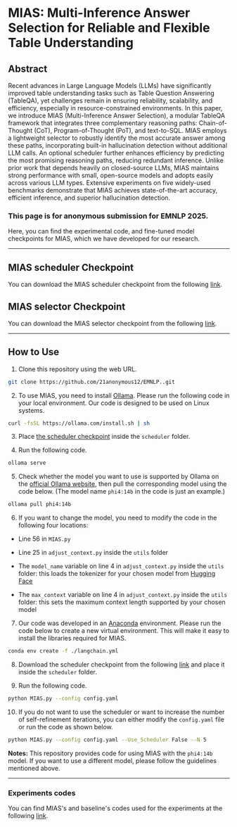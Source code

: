 # MIAS: Multi-Inference Answer Selection for Reliable and Flexible Table Understanding

## Abstract
Recent advances in Large Language Models (LLMs) have significantly improved table understanding tasks such as Table Question Answering (TableQA), yet challenges remain in ensuring reliability, scalability, and efficiency, especially in resource-constrained environments. In this paper, we introduce MIAS (Multi-Inference Answer Selection), a modular TableQA framework that integrates three complementary reasoning paths: Chain-of-Thought (CoT), Program-of-Thought (PoT), and text-to-SQL. MIAS employs a lightweight selector to robustly identify the most accurate answer among these paths, incorporating built-in hallucination detection without additional LLM calls. An optional scheduler further enhances efficiency by predicting the most promising reasoning paths, reducing redundant inference. Unlike prior work that depends heavily on closed-source LLMs, MIAS maintains strong performance with small, open-source models and adopts easily across various LLM types. Extensive experiments on five widely-used benchmarks demonstrate that MIAS achieves state-of-the-art accuracy, efficient inference, and superior hallucination detection.

### This page is for anonymous submission for EMNLP 2025.

Here, you can find the experimental code, and fine-tuned model checkpoints for MIAS, which we have developed for our research.


---
## MIAS scheduler Checkpoint
You can download the MIAS scheduler checkpoint from the following [link](https://drive.google.com/file/d/1034behq_VONXuJOlvCKuFRXNYkmNERTI/view?usp=sharing).

## MIAS selector Checkpoint
You can download the MIAS selector checkpoint from the following [link](https://huggingface.co/7anonymous7/MIAS_selector).

---
## How to Use

1. Clone this repository using the web URL.
```bash
git clone https://github.com/21anonymous12/EMNLP..git
```
2. To use MIAS, you need to install [Ollama](https://ollama.com/). Please run the following code in your local environment. Our code is designed to be used on Linux systems.
```bash
curl -fsSL https://ollama.com/install.sh | sh
```
3. Place [the scheduler checkpoint](https://drive.google.com/file/d/1034behq_VONXuJOlvCKuFRXNYkmNERTI/view?usp=sharing) inside the `scheduler` folder.

4. Run the following code.
```bash
ollama serve
```
5. Check whether the model you want to use is supported by Ollama on the [official Ollama website](https://ollama.com/search), then pull the corresponding model using the code below. (The model name `phi4:14b` in the code is just an example.)
```bash
ollama pull phi4:14b
```

6. If you want to change the model, you need to modify the code in the following four locations:

* Line 56 in `MIAS.py`

* Line 25 in `adjust_context.py` inside the `utils` folder

* The `model_name` variable on line 4 in `adjust_context.py` inside the `utils` folder: this loads the tokenizer for your chosen model from [Hugging Face](https://huggingface.co/)

* The `max_context` variable on line 4 in `adjust_context.py` inside the `utils` folder: this sets the maximum context length supported by your chosen model


7. Our code was developed in an [Anaconda](https://www.anaconda.com/) environment. Please run the code below to create a new virtual environment. This will make it easy to install the libraries required for MIAS.
```bash
conda env create -f ./langchain.yml
```

8. Download the scheduler checkpoint from the following [link](https://drive.google.com/file/d/1034behq_VONXuJOlvCKuFRXNYkmNERTI/view?usp=sharing) and place it inside the `scheduler` folder.

9. Run the following code.
```bash
python MIAS.py --config config.yaml
```

10. If you do not want to use the scheduler or want to increase the number of self-refinement iterations, you can either modify the `config.yaml` file or run the code as shown below.
```bash
python MIAS.py --config config.yaml --Use_Scheduler False --N 5
```

**Notes:** This repository provides code for using MIAS with the `phi4:14b` model. If you want to use a different model, please follow the guidelines mentioned above.

--- 

### Experiments codes

You can find MIAS's and baseline's codes  used for the experiments at the following [link](https://github.com/21anonymous12/EMNLP./tree/main/Experiments).
